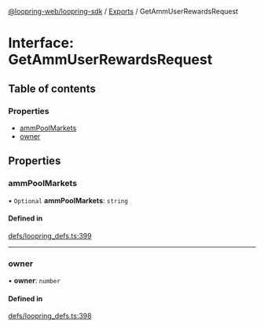 [@loopring-web/loopring-sdk](../README.md) / [Exports](../modules.md) / GetAmmUserRewardsRequest

# Interface: GetAmmUserRewardsRequest

## Table of contents

### Properties

- [ammPoolMarkets](GetAmmUserRewardsRequest.md#ammpoolmarkets)
- [owner](GetAmmUserRewardsRequest.md#owner)

## Properties

### ammPoolMarkets

• `Optional` **ammPoolMarkets**: `string`

#### Defined in

[defs/loopring_defs.ts:399](https://github.com/Loopring/loopring_sdk/blob/077bca2/src/defs/loopring_defs.ts#L399)

___

### owner

• **owner**: `number`

#### Defined in

[defs/loopring_defs.ts:398](https://github.com/Loopring/loopring_sdk/blob/077bca2/src/defs/loopring_defs.ts#L398)

